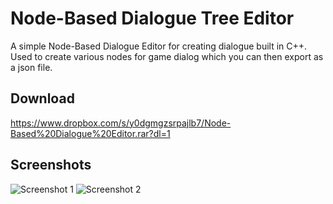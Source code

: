 # Node-Based Dialogue Tree Editor 

A simple Node-Based Dialogue Editor for creating dialogue built in C++.
Used to create various nodes for game dialog which you can then export as a json file.

## Download

https://www.dropbox.com/s/y0dgmgzsrpajlb7/Node-Based%20Dialogue%20Editor.rar?dl=1

## Screenshots

![Screenshot 1](https://liambotha.github.io/img/Dialogue01.png)
![Screenshot 2](https://liambotha.github.io/img/Dialogue02.png)
